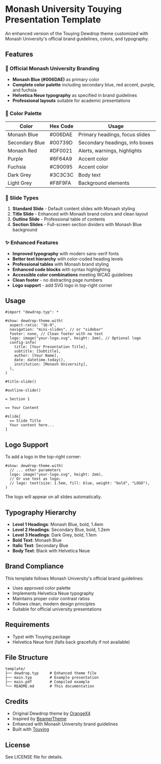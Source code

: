 # Monash University Touying Presentation Template

An enhanced version of the Touying Dewdrop theme customized with Monash University's official brand guidelines, colors, and typography.

## Features

### 🎨 Official Monash University Branding
- **Monash Blue (#006DAE)** as primary color
- **Complete color palette** including secondary blue, red accent, purple, and fuchsia
- **Helvetica Neue typography** as specified in brand guidelines
- **Professional layouts** suitable for academic presentations

### 🌈 Color Palette

| Color | Hex Code | Usage |
|-------|----------|-------|
| Monash Blue | #006DAE | Primary headings, focus slides |
| Secondary Blue | #00739D | Secondary headings, info boxes |
| Monash Red | #DF0021 | Alerts, warnings, highlights |
| Purple | #6F64A9 | Accent color |
| Fuchsia | #C90095 | Accent color |
| Dark Grey | #3C3C3C | Body text |
| Light Grey | #F8F9FA | Background elements |

### 📄 Slide Types

1. **Standard Slide** - Default content slides with Monash styling
2. **Title Slide** - Enhanced with Monash brand colors and clean layout
3. **Outline Slide** - Professional table of contents
4. **Section Slides** - Full-screen section dividers with Monash Blue background

### ✨ Enhanced Features

- **Improved typography** with modern sans-serif fonts
- **Better text hierarchy** with color-coded heading levels
- **Professional tables** with Monash brand styling
- **Enhanced code blocks** with syntax highlighting
- **Accessible color combinations** meeting WCAG guidelines
- **Clean footer** - no distracting page numbers
- **Logo support** - add SVG logo in top-right corner

## Usage

```typst
#import "dewdrop.typ": *

#show: dewdrop-theme.with(
  aspect-ratio: "16-9",
  navigation: "mini-slides", // or "sidebar"
  footer: none, // Clean footer with no text
  logo: image("your-logo.svg", height: 2em), // Optional logo
  config-info(
    title: [Your Presentation Title],
    subtitle: [Subtitle],
    author: [Your Name],
    date: datetime.today(),
    institution: [Monash University],
  ),
)

#title-slide()

#outline-slide()

= Section 1

== Your Content

#slide[
  == Slide Title
  Your content here...
]
```

## Logo Support

To add a logo in the top-right corner:

```typst
#show: dewdrop-theme.with(
  // ... other parameters
  logo: image("your-logo.svg", height: 2em),
  // Or use text as logo:
  // logo: text(size: 1.5em, fill: blue, weight: "bold", "LOGO"),
)
```

The logo will appear on all slides automatically.

## Typography Hierarchy

- **Level 1 Headings**: Monash Blue, bold, 1.4em
- **Level 2 Headings**: Secondary Blue, bold, 1.2em  
- **Level 3 Headings**: Dark Grey, bold, 1.1em
- **Bold Text**: Monash Blue
- **Italic Text**: Secondary Blue
- **Body Text**: Black with Helvetica Neue

## Brand Compliance

This template follows Monash University's official brand guidelines:

- Uses approved color palette
- Implements Helvetica Neue typography
- Maintains proper color contrast ratios
- Follows clean, modern design principles
- Suitable for official university presentations

## Requirements

- Typst with Touying package
- Helvetica Neue font (falls back gracefully if not available)

## File Structure

```
template/
├── dewdrop.typ     # Enhanced theme file
├── main.typ        # Example presentation
├── main.pdf        # Compiled example
└── README.md       # This documentation
```

## Credits

- Original Dewdrop theme by [OrangeX4](https://github.com/OrangeX4)
- Inspired by [BeamerTheme](https://github.com/zbowang/BeamerTheme)
- Enhanced with Monash University brand guidelines
- Built with [Touying](https://github.com/touying-typ/touying)

## License

See LICENSE file for details.
